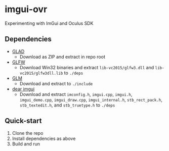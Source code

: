# imgui-ovr
Experimenting with ImGui and Oculus SDK

## Dependencies
- [GLAD](http://glad.dav1d.de/#profile=compatibility&specification=gl&api=gl%3D4.3&api=gles1%3Dnone&api=gles2%3Dnone&api=glsc2%3Dnone&language=c&loader=on)
	- Download as ZIP and extract in repo root
- [GLFW](http://www.glfw.org/)
	- Download Win32 binaries and extract `lib-vc2015/glfw3.dll` and `lib-vc2015/glfw3dll.lib` to `./deps`
- [GLM](https://glm.g-truc.net/0.9.9/index.html)
	- Download and extract to `./include`
- [dear imgui](https://github.com/ocornut/imgui/releases/tag/v1.62)
	- Download and extract `imconfig.h`, `imgui.cpp`, `imgui.h`, `imgui_demo.cpp`, `imgui_draw.cpp`, `imgui_internal.h`, `stb_rect_pack.h`, `stb_textedit.h`, and `stb_truetype.h` to `./deps`

## Quick-start
1. Clone the repo
2. Install dependencies as above
3. Build and run
